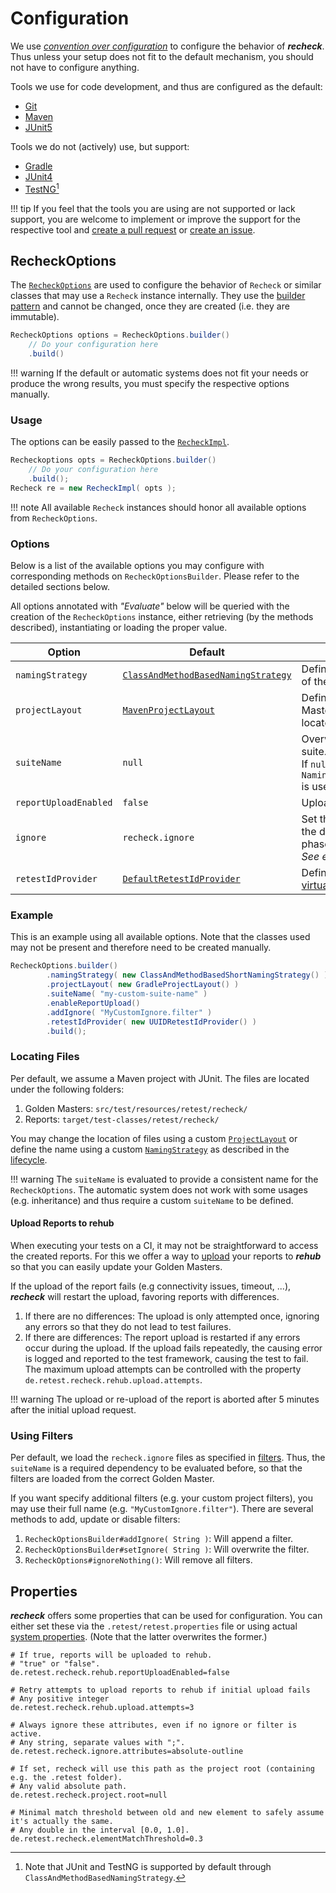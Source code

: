 # Configuration

We use [*convention over configuration*](https://en.wikipedia.org/wiki/Convention_over_configuration) to configure the behavior of ***recheck***. Thus unless your setup does not fit to the default mechanism, you should not have to configure anything.

Tools we use for code development, and thus are configured as the default:

- [Git](https://git-scm.com)
- [Maven](https://maven.apache.org/)
- [JUnit5](https://junit.org/junit5/)

Tools we do not (actively) use, but support:

- [Gradle](https://gradle.org/)
- [JUnit4](https://junit.org/junit4/)
- [TestNG](https://testng.org)[^1]

!!! tip
    If you feel that the tools you are using are not supported or lack support, you are welcome to implement or improve the support for the respective tool and [create a pull request](https://github.com/retest/recheck/pulls) or [create an issue](https://github.com/retest/recheck/issues).

## RecheckOptions

The [`RecheckOptions`](https://github.com/retest/recheck/blob/master/src/main/java/de/retest/recheck/RecheckOptions.java) are used to configure the behavior of `Recheck` or similar classes that may use a `Recheck` instance internally. They use the [builder pattern](https://en.wikipedia.org/wiki/Builder_pattern) and cannot be changed, once they are created (i.e. they are immutable).

```java
RecheckOptions options = RecheckOptions.builder()
    // Do your configuration here
    .build()
```

!!! warning
    If the default or automatic systems does not fit your needs or produce the wrong results, you must specify the respective options manually.

### Usage

The options can be easily passed to the [`RecheckImpl`](https://github.com/retest/recheck/blob/master/src/main/java/de/retest/recheck/RecheckImpl.java).

```java
Recheckoptions opts = RecheckOptions.builder()
    // Do your configuration here
    .build();
Recheck re = new RecheckImpl( opts );
```

!!! note
    All available `Recheck` instances should honor all available options from `RecheckOptions`.

### Options

Below is a list of the available options you may configure with corresponding methods on `RecheckOptionsBuilder`. Please refer to the detailed sections below.

All options annotated with *"Evaluate"* below will be queried with the creation of the `RecheckOptions` instance, either retrieving (by the methods described), instantiating or loading the proper value.

| Option                | Default                                                                                                                                                                 | Description                                                                                    | Evaluate |
| --------------------- | ----------------------------------------------------------------------------------------------------------------------------------------------------------------------- | ---------------------------------------------------------------------------------------------- | -------- |
| `namingStrategy`      | [`ClassAndMethodBasedNamingStrategy`](https://github.com/retest/recheck/blob/master/src/main/java/de/retest/recheck/persistence/ClassAndMethodBasedNamingStrategy.java) | Defines the name for the phase of the [lifecycle](../introduction/usage.md).                   |          |
| `projectLayout`       | [`MavenProjectLayout`](https://github.com/retest/recheck/blob/master/src/main/java/de/retest/recheck/persistence/MavenProjectLayout.java)                               | Defines where the Golden Masters and reports are located.                                      |          |
| `suiteName`           | `null`                                                                                                                                                                  | Overwrite the name for the suite.<br>If `null`, `NamingStrategy#getSuiteName()` is used.       | true     |
| `reportUploadEnabled` | `false`                                                                                                                                                                 | Upload reports to [***rehub***](https://retest.de/rehub/).                                     |          |
| `ignore`              | `recheck.ignore`                                                                                                                                                        | Set the filter used for reporting the differences after a test phase.<br>*See examples below*. | true     |
| `retestIdProvider`    | [`DefaultRetestIdProvider`](https://github.com/retest/recheck/blob/master/src/main/java/de/retest/recheck/ui/descriptors/idproviders/DefaultRetestIdProvider.java)      | Defines the generator of the [virtual identifier](../files/state.md#virtual-identifier).       |          |

### Example

This is an example using all available options. Note that the classes used may not be present and therefore need to be created manually.

```java
RecheckOptions.builder()
        .namingStrategy( new ClassAndMethodBasedShortNamingStrategy() )
        .projectLayout( new GradleProjectLayout() )
        .suiteName( "my-custom-suite-name" )
        .enableReportUpload()
        .addIgnore( "MyCustomIgnore.filter" )
        .retestIdProvider( new UUIDRetestIdProvider() )
        .build();
```

### Locating Files

Per default, we assume a Maven project with JUnit. The files are located under the following folders:

1. Golden Masters: `src/test/resources/retest/recheck/`
2. Reports: `target/test-classes/retest/recheck/`

You may change the location of files using a custom [`ProjectLayout`](https://github.com/retest/recheck/blob/master/src/main/java/de/retest/recheck/persistence/ProjectLayout.java) or define the name using a custom [`NamingStrategy`](https://github.com/retest/recheck/blob/master/src/main/java/de/retest/recheck/persistence/NamingStrategy.java) as described in the [lifecycle](../introduction/usage.md).

!!! warning
    The `suiteName` is evaluated to provide a consistent name for the `RecheckOptions`. The automatic system does not work with some usages (e.g. inheritance) and thus require a custom `suiteName` to be defined.

#### Upload Reports to rehub

When executing your tests on a CI, it may not be straightforward to access the created reports. For this we offer a way to [upload](../../recheck-web/tutorial/upload-test-reports-to-rehub.md) your reports to ***rehub*** so that you can easily update your Golden Masters.

If the upload of the report fails (e.g connectivity issues, timeout, ...), ***recheck*** will restart the upload, favoring reports with differences.

1. If there are no differences: The upload is only attempted once, ignoring any errors so that they do not lead to test failures.
2. If there are differences: The report upload is restarted if any errors occur during the upload. If the upload fails repeatedly, the causing error is logged and reported to the test framework, causing the test to fail. The maximum upload attempts can be controlled with the property `de.retest.recheck.rehub.upload.attempts`.

!!! warning
    The upload or re-upload of the report is aborted after 5 minutes after the initial upload request.

### Using Filters

Per default, we load the `recheck.ignore` files as specified in [filters](filter.md). Thus, the `suiteName` is a required dependency to be evaluated before, so that the filters are loaded from the correct Golden Master.

If you want specify additional filters (e.g. your custom project filters), you may use their full name (e.g. `"MyCustomIgnore.filter"`). There are several methods to add, update or disable filters:

1. `RecheckOptionsBuilder#addIgnore( String )`: Will append a filter.
2. `RecheckOptionsBuilder#setIgnore( String )`: Will overwrite the filter.
3. `RecheckOptions#ignoreNothing()`: Will remove all filters.

## Properties

***recheck*** offers some properties that can be used for configuration. You can either set these via the `.retest/retest.properties` file or using actual [system properties](https://docs.oracle.com/javase/tutorial/essential/environment/sysprop.html). (Note that the latter overwrites the former.)

```properties
# If true, reports will be uploaded to rehub.
# "true" or "false".
de.retest.recheck.rehub.reportUploadEnabled=false

# Retry attempts to upload reports to rehub if initial upload fails
# Any positive integer
de.retest.recheck.rehub.upload.attempts=3

# Always ignore these attributes, even if no ignore or filter is active.
# Any string, separate values with ";".
de.retest.recheck.ignore.attributes=absolute-outline

# If set, recheck will use this path as the project root (containing e.g. the .retest folder).
# Any valid absolute path.
de.retest.recheck.project.root=null

# Minimal match threshold between old and new element to safely assume it's actually the same. 
# Any double in the interval [0.0, 1.0].
de.retest.recheck.elementMatchThreshold=0.3
```

[^1]: Note that JUnit and TestNG is supported by default through `ClassAndMethodBasedNamingStrategy`.
